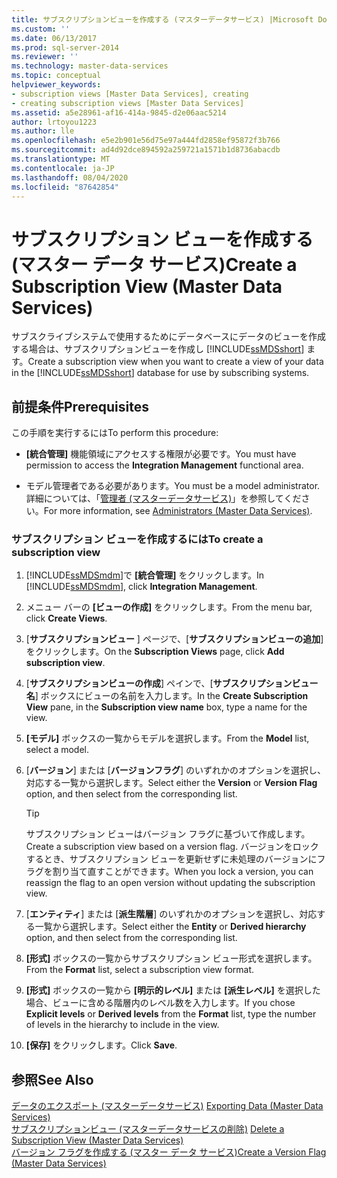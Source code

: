 ```yaml
---
title: サブスクリプションビューを作成する (マスターデータサービス) |Microsoft Docs
ms.custom: ''
ms.date: 06/13/2017
ms.prod: sql-server-2014
ms.reviewer: ''
ms.technology: master-data-services
ms.topic: conceptual
helpviewer_keywords:
- subscription views [Master Data Services], creating
- creating subscription views [Master Data Services]
ms.assetid: a5e28961-af16-414a-9845-d2e06aac5214
author: lrtoyou1223
ms.author: lle
ms.openlocfilehash: e5e2b901e56d75e97a444fd2858ef95872f3b766
ms.sourcegitcommit: ad4d92dce894592a259721a1571b1d8736abacdb
ms.translationtype: MT
ms.contentlocale: ja-JP
ms.lasthandoff: 08/04/2020
ms.locfileid: "87642854"
---
```

# <a name="create-a-subscription-view-master-data-services"></a><span data-ttu-id="d4a68-102">サブスクリプション ビューを作成する (マスター データ サービス)</span><span class="sxs-lookup"><span data-stu-id="d4a68-102">Create a Subscription View (Master Data Services)</span></span>
  <span data-ttu-id="d4a68-103">サブスクライブシステムで使用するためにデータベースにデータのビューを作成する場合は、サブスクリプションビューを作成し [!INCLUDE[ssMDSshort](../includes/ssmdsshort-md.md)] ます。</span><span class="sxs-lookup"><span data-stu-id="d4a68-103">Create a subscription view when you want to create a view of your data in the [!INCLUDE[ssMDSshort](../includes/ssmdsshort-md.md)] database for use by subscribing systems.</span></span>  
  
## <a name="prerequisites"></a><span data-ttu-id="d4a68-104">前提条件</span><span class="sxs-lookup"><span data-stu-id="d4a68-104">Prerequisites</span></span>  
 <span data-ttu-id="d4a68-105">この手順を実行するには</span><span class="sxs-lookup"><span data-stu-id="d4a68-105">To perform this procedure:</span></span>  
  
-   <span data-ttu-id="d4a68-106">**[統合管理]** 機能領域にアクセスする権限が必要です。</span><span class="sxs-lookup"><span data-stu-id="d4a68-106">You must have permission to access the **Integration Management** functional area.</span></span>  
  
-   <span data-ttu-id="d4a68-107">モデル管理者である必要があります。</span><span class="sxs-lookup"><span data-stu-id="d4a68-107">You must be a model administrator.</span></span> <span data-ttu-id="d4a68-108">詳細については、「[管理者 &#40;マスターデータサービス&#41;](administrators-master-data-services.md)」を参照してください。</span><span class="sxs-lookup"><span data-stu-id="d4a68-108">For more information, see [Administrators &#40;Master Data Services&#41;](administrators-master-data-services.md).</span></span>  
  
### <a name="to-create-a-subscription-view"></a><span data-ttu-id="d4a68-109">サブスクリプション ビューを作成するには</span><span class="sxs-lookup"><span data-stu-id="d4a68-109">To create a subscription view</span></span>  
  
1.  <span data-ttu-id="d4a68-110">[!INCLUDE[ssMDSmdm](../includes/ssmdsmdm-md.md)]で **[統合管理]** をクリックします。</span><span class="sxs-lookup"><span data-stu-id="d4a68-110">In [!INCLUDE[ssMDSmdm](../includes/ssmdsmdm-md.md)], click **Integration Management**.</span></span>  
  
2.  <span data-ttu-id="d4a68-111">メニュー バーの **[ビューの作成]** をクリックします。</span><span class="sxs-lookup"><span data-stu-id="d4a68-111">From the menu bar, click **Create Views**.</span></span>  
  
3.  <span data-ttu-id="d4a68-112">[**サブスクリプションビュー** ] ページで、[**サブスクリプションビューの追加**] をクリックします。</span><span class="sxs-lookup"><span data-stu-id="d4a68-112">On the **Subscription Views** page, click **Add subscription view**.</span></span>  
  
4.  <span data-ttu-id="d4a68-113">[**サブスクリプションビューの作成**] ペインで、[**サブスクリプションビュー名**] ボックスにビューの名前を入力します。</span><span class="sxs-lookup"><span data-stu-id="d4a68-113">In the **Create Subscription View** pane, in the **Subscription view name** box, type a name for the view.</span></span>  
  
5.  <span data-ttu-id="d4a68-114">**[モデル]** ボックスの一覧からモデルを選択します。</span><span class="sxs-lookup"><span data-stu-id="d4a68-114">From the **Model** list, select a model.</span></span>  
  
6.  <span data-ttu-id="d4a68-115">[**バージョン**] または [**バージョンフラグ**] のいずれかのオプションを選択し、対応する一覧から選択します。</span><span class="sxs-lookup"><span data-stu-id="d4a68-115">Select either the **Version** or **Version Flag** option, and then select from the corresponding list.</span></span>  
  
    > [!TIP]  
    >  <span data-ttu-id="d4a68-116">サブスクリプション ビューはバージョン フラグに基づいて作成します。</span><span class="sxs-lookup"><span data-stu-id="d4a68-116">Create a subscription view based on a version flag.</span></span> <span data-ttu-id="d4a68-117">バージョンをロックするとき、サブスクリプション ビューを更新せずに未処理のバージョンにフラグを割り当て直すことができます。</span><span class="sxs-lookup"><span data-stu-id="d4a68-117">When you lock a version, you can reassign the flag to an open version without updating the subscription view.</span></span>  
  
7.  <span data-ttu-id="d4a68-118">[**エンティティ**] または [**派生階層**] のいずれかのオプションを選択し、対応する一覧から選択します。</span><span class="sxs-lookup"><span data-stu-id="d4a68-118">Select either the **Entity** or **Derived hierarchy** option, and then select from the corresponding list.</span></span>  
  
8.  <span data-ttu-id="d4a68-119">**[形式]** ボックスの一覧からサブスクリプション ビュー形式を選択します。</span><span class="sxs-lookup"><span data-stu-id="d4a68-119">From the **Format** list, select a subscription view format.</span></span>  
  
9. <span data-ttu-id="d4a68-120">**[形式]** ボックスの一覧から **[明示的レベル]** または **[派生レベル]** を選択した場合、ビューに含める階層内のレベル数を入力します。</span><span class="sxs-lookup"><span data-stu-id="d4a68-120">If you chose **Explicit levels** or **Derived levels** from the **Format** list, type the number of levels in the hierarchy to include in the view.</span></span>  
  
10. <span data-ttu-id="d4a68-121">**[保存]** をクリックします。</span><span class="sxs-lookup"><span data-stu-id="d4a68-121">Click **Save**.</span></span>  
  
## <a name="see-also"></a><span data-ttu-id="d4a68-122">参照</span><span class="sxs-lookup"><span data-stu-id="d4a68-122">See Also</span></span>  
 <span data-ttu-id="d4a68-123">[データのエクスポート &#40;マスターデータサービス&#41;](overview-exporting-data-master-data-services.md) </span><span class="sxs-lookup"><span data-stu-id="d4a68-123">[Exporting Data &#40;Master Data Services&#41;](overview-exporting-data-master-data-services.md) </span></span>  
 <span data-ttu-id="d4a68-124">[サブスクリプションビュー &#40;マスターデータサービスの削除&#41;](delete-a-subscription-view-master-data-services.md) </span><span class="sxs-lookup"><span data-stu-id="d4a68-124">[Delete a Subscription View &#40;Master Data Services&#41;](delete-a-subscription-view-master-data-services.md) </span></span>  
 [<span data-ttu-id="d4a68-125">バージョン フラグを作成する (マスター データ サービス)</span><span class="sxs-lookup"><span data-stu-id="d4a68-125">Create a Version Flag &#40;Master Data Services&#41;</span></span>](create-a-version-flag-master-data-services.md)  
  
  
